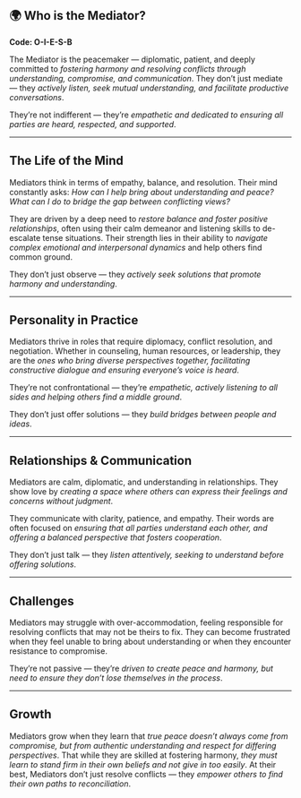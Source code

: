 ## 🌍 Who is the Mediator?  
**Code: O-I-E-S-B**

The Mediator is the peacemaker — diplomatic, patient, and deeply committed to *fostering harmony and resolving conflicts through understanding, compromise, and communication*. They don’t just mediate — they *actively listen, seek mutual understanding, and facilitate productive conversations*.

They’re not indifferent — they’re *empathetic and dedicated to ensuring all parties are heard, respected, and supported*.

---

## The Life of the Mind

Mediators think in terms of empathy, balance, and resolution. Their mind constantly asks: *How can I help bring about understanding and peace? What can I do to bridge the gap between conflicting views?*

They are driven by a deep need to *restore balance and foster positive relationships*, often using their calm demeanor and listening skills to de-escalate tense situations. Their strength lies in their ability to *navigate complex emotional and interpersonal dynamics* and help others find common ground.

They don’t just observe — they *actively seek solutions that promote harmony and understanding*.

---

## Personality in Practice

Mediators thrive in roles that require diplomacy, conflict resolution, and negotiation. Whether in counseling, human resources, or leadership, they are the *ones who bring diverse perspectives together, facilitating constructive dialogue and ensuring everyone’s voice is heard*.

They’re not confrontational — they’re *empathetic, actively listening to all sides and helping others find a middle ground*.

They don’t just offer solutions — they *build bridges between people and ideas*.

---

## Relationships & Communication

Mediators are calm, diplomatic, and understanding in relationships. They show love by *creating a space where others can express their feelings and concerns without judgment*.

They communicate with clarity, patience, and empathy. Their words are often focused on *ensuring that all parties understand each other, and offering a balanced perspective that fosters cooperation*.

They don’t just talk — they *listen attentively, seeking to understand before offering solutions*.

---

## Challenges

Mediators may struggle with over-accommodation, feeling responsible for resolving conflicts that may not be theirs to fix. They can become frustrated when they feel unable to bring about understanding or when they encounter resistance to compromise.

They’re not passive — they’re *driven to create peace and harmony, but need to ensure they don’t lose themselves in the process*.

---

## Growth

Mediators grow when they learn that *true peace doesn’t always come from compromise, but from authentic understanding and respect for differing perspectives*. That while they are skilled at fostering harmony, *they must learn to stand firm in their own beliefs and not give in too easily*. At their best, Mediators don’t just resolve conflicts — they *empower others to find their own paths to reconciliation*.
